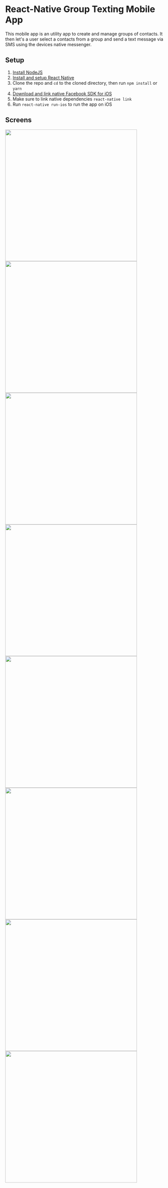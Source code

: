 # React-Native Group Texting Mobile App

This mobile app is an utility app to create and manage groups of contacts. It then let's a user select a contacts from a group and send a text message via SMS using the devices native messenger.


## Setup
1. [Install NodeJS](https://nodejs.org/en/)
2. [Install and setup React Native](https://facebook.github.io/react-native/docs/getting-started.html)
3. Clone the repo and `cd` to the cloned directory, then run `npm install` or `yarn`
4. [Download and link native Facebook SDK for iOS](https://developers.facebook.com/docs/ios/getting-started/)
5. Make sure to link native dependencies `react-native link`
4. Run `react-native run-ios` to run the app on iOS

## Screens
<img src="/screenshots/1.PNG" width="420" align="left" />
<img src="/screenshots/2.PNG" width="420" align="left" />
<img src="/screenshots/7.PNG" width="420" align="left" />
<img src="/screenshots/3.PNG" width="420" align="left" />
<img src="/screenshots/4.PNG" width="420" align="left" />
<img src="/screenshots/5.PNG" width="420" align="left" />
<img src="/screenshots/6.PNG" width="420" align="left" />
<img src="/screenshots/8.PNG" width="420" align="left" />
